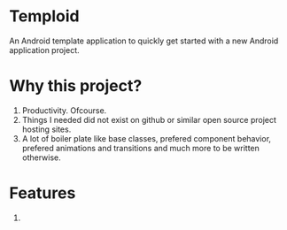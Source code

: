 Temploid
========

An Android template application to quickly get started with a new Android application project.


Why this project?
====================
1. Productivity. Ofcourse.
2. Things I needed did not exist on github or similar open source project hosting sites.
3. A lot of boiler plate like base classes, prefered component behavior, prefered animations and transitions and much more to be written otherwise.


Features
=========
1. 